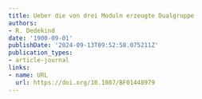 ```yaml
---
title: Ueber die von drei Moduln erzeugte Dualgruppe
authors:
- R. Dedekind
date: '1900-09-01'
publishDate: '2024-09-13T09:52:58.075211Z'
publication_types:
- article-journal
links:
- name: URL
  url: https://doi.org/10.1007/BF01448979
---
```

